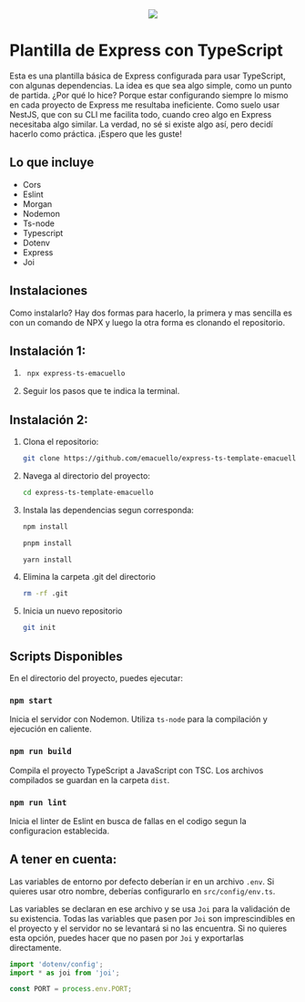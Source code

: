<div align="center">
<img src="https://res.cloudinary.com/dxrjz4ycj/image/upload/f_auto,q_auto/mkvjvsmmbam1xxhrqobs" align="center" style="width: 100%, height:50px" />
</div>  
  
# Plantilla de Express con TypeScript


Esta es una plantilla básica de Express configurada para usar TypeScript, con algunas dependencias. La idea es que sea algo simple, como un punto de partida. ¿Por qué lo hice? Porque estar configurando siempre lo mismo en cada proyecto de Express me resultaba ineficiente. Como suelo usar NestJS, que con su CLI me facilita todo, cuando creo algo en Express necesitaba algo similar. La verdad, no sé si existe algo así, pero decidí hacerlo como práctica. ¡Espero que les guste!

## Lo que incluye

- Cors
- Eslint
- Morgan
- Nodemon
- Ts-node
- Typescript
- Dotenv
- Express
- Joi

## Instalaciones

Como instalarlo? Hay dos formas para hacerlo, la primera y mas sencilla es con un comando de NPX y luego la otra forma es clonando el repositorio.

## Instalación 1:

1. ```bash
    npx express-ts-emacuello
    ```
2. Seguir los pasos que te indica la terminal.


## Instalación 2:

1. Clona el repositorio:
    ```bash
    git clone https://github.com/emacuello/express-ts-template-emacuello
    ```
2. Navega al directorio del proyecto:
    ```bash
    cd express-ts-template-emacuello
    ```
3. Instala las dependencias segun corresponda:
    ```bash
    npm install
    ```
    
    ```bash
    pnpm install
    ```
    
    ```bash
    yarn install
    ```
4. Elimina la carpeta .git del directorio
    ```bash
    rm -rf .git
    ```
5. Inicia un nuevo repositorio
    ```bash
    git init
    ```
## Scripts Disponibles

En el directorio del proyecto, puedes ejecutar:

### `npm start`

Inicia el servidor con Nodemon. Utiliza `ts-node` para la compilación y ejecución en caliente.

### `npm run build`

Compila el proyecto TypeScript a JavaScript con TSC. Los archivos compilados se guardan en la carpeta `dist`.

### `npm run lint`

Inicia el linter de Eslint en busca de fallas en el codigo segun la configuracion establecida.


## A tener en cuenta:

Las variables de entorno por defecto deberían ir en un archivo `.env`. Si quieres usar otro nombre, deberías configurarlo en `src/config/env.ts`.

Las variables se declaran en ese archivo y se usa `Joi` para la validación de su existencia. Todas las variables que pasen por `Joi` son imprescindibles en el proyecto y el servidor no se levantará si no las encuentra. Si no quieres esta opción, puedes hacer que no pasen por `Joi` y exportarlas directamente.

```javascript
import 'dotenv/config';
import * as joi from 'joi';

const PORT = process.env.PORT;